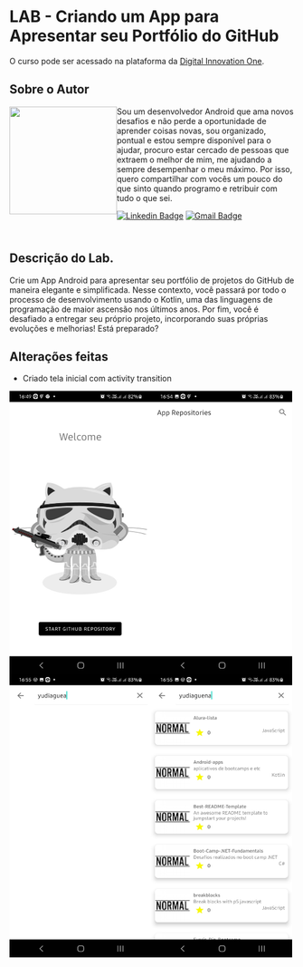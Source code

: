 # LAB - Criando um App para Apresentar seu Portfólio do GitHub
O curso pode ser acessado na plataforma da [Digital Innovation One](https://digitalinnovation.one/).

## Sobre o Autor
<img align="left" width="190" height="190" margin-right="150px" src="https://drive.google.com/uc?export=view&id=1Kn8aRAQbLZx9BejvZD2eK8kLhp8j9i5m"> Sou um desenvolvedor Android que ama novos desafios e não perde a oportunidade de aprender coisas novas, sou organizado, pontual e estou sempre disponível para o ajudar, procuro estar cercado de pessoas que extraem o melhor de mim, me ajudando a sempre desempenhar o meu máximo. Por isso, quero compartilhar com vocês um pouco do que sinto quando programo e retribuir com tudo o que sei.

[![Linkedin Badge](https://img.shields.io/badge/-Ezequiel_Messore-blue?style=flat-square&logo=Linkedin&logoColor=white&link=https://www.linkedin.com/in/ezequielmessore/)](https://www.linkedin.com/in/ezequielmessore/)  [![Gmail Badge](https://img.shields.io/badge/-ezequielmessore@gmail.com-c14438?style=flat-square&logo=Gmail&logoColor=white&link=mailto:ezequielmessore@gmail.com)](mailto:ezequielmessore@gmail.com)

## <br />Descrição do Lab.
Crie um App Android para apresentar seu portfólio de projetos do GitHub de maneira elegante e simplificada. Nesse contexto, você passará por todo o processo de desenvolvimento usando o Kotlin, uma das linguagens de programação de maior ascensão nos últimos anos. Por fim, você é desafiado a entregar seu próprio projeto, incorporando suas próprias evoluções e melhorias! Está preparado?

## Alterações feitas
* Criado tela inicial com activity transition
<img align="left" width="250" height="500" margin-right="100px" src="https://raw.githubusercontent.com/yudiaguena/Android-apps/main/app-repositories/screenshot/Screenshot_20210924-164946_App%20Repositories.jpg">
<img align="left" width="250" height="500" margin-right="100px" src="https://github.com/yudiaguena/Android-apps/blob/main/app-repositories/screenshot/Screenshot_20210924-165451_App%20Repositories.jpg">
<img align="left" width="250" height="500" margin-right="100px" src="https://github.com/yudiaguena/Android-apps/blob/main/app-repositories/screenshot/Screenshot_20210924-165505_App%20Repositories.jpg">
<img align="left" width="250" height="500" margin-right="100px" src="https://github.com/yudiaguena/Android-apps/blob/main/app-repositories/screenshot/Screenshot_20210924-165521_App%20Repositories.jpg">
